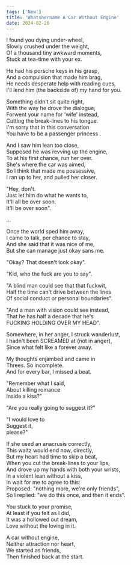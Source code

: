 ```yaml
---
tags: ['New']
title: 'Whatshername A Car Without Engine'
date: 2024-02-26
---
```


I found you dying under-wheel,  
Slowly crushed under the weight,  
Of a thousand tiny awkward moments,  
Stuck at tea-time with your ex.

He had his porsche keys in his grasp,  
And a compulsion that made him brag,  
He needs desperate help with reading cues,  
I'll lend him (the backside of) my hand for you.

Something didn't sit quite right,  
With the way he drove the dialogue,  
Forwent your name for 'wife' instead,  
Cutting the break-lines to his tongue.  
I'm sorry that in this conversation  
You have to be a passenger princess .
  
And I saw him lean too close,  
Supposed he was revving up the engine,  
To at his first chance, run her over.  
She's where the car was aimed,  
So I think that made me possessive,  
I ran up to her, and pulled her closer.

"Hey, don't.  
Just let him do what he wants to,  
It'll all be over soon.  
It'll be over soon".

...

Once the world sped him away,  
I came to talk, per chance to stay,  
And she said that it was nice of me,  
But she can manage just okay sans me.

"Okay? That doesn't look okay".

"Kid, who the fuck are you to say".

"A blind man could see that that fuckwit,  
Half the time can't drive between the lines  
Of social conduct or personal boundaries".

"And a man with vision could see instead,  
That he has half a decade that he's  
FUCKING HOLDING OVER MY HEAD".

Somewhere, in her anger, I struck wanderlust,  
I hadn't been SCREAMED at (not in anger),  
Since what felt like a forever away.

My thoughts enjambed and came in  
Threes. So incomplete.  
And for every bar, I missed a beat.

"Remember what I said,  
About killing romance  
Inside a kiss?"

"Are you really going to suggest it?"

"I would love to  
Suggest it,  
please?"

If she used an anacrusis correctly,  
This waltz would end now, directly,  
But my heart had time to skip a beat,  
When you cut the break-lines to your lips,  
And drove up my hands with both your wrists,  
In a violent lean without a kiss,  
In wait for me to agree to this:  
Proposed: "nothing more, we're only friends",  
So I replied: "we do this once, and then it ends".

You stuck to your promise,  
At least if you felt as I did,  
It was a hollowed out dream,  
Love without the loving in it.

A car without engine,  
Neither attraction nor heart,  
We started as friends,  
Then finished back at the start.  
